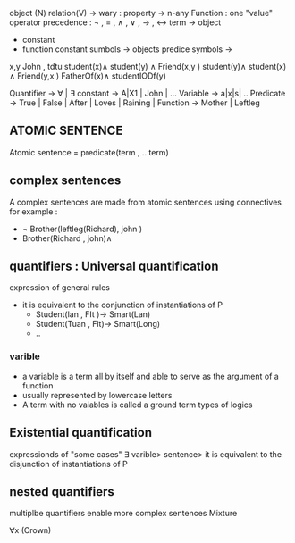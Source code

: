 object (N)
relation(V) -> wary : property 
				-> n-any
Function : one "value"
operator precedence : $\lnot$ , = , $\land$ , $\lor$ , -> , <-> 
term -> object 
- constant 
- function 
constant sumbols -> objects 
predice symbols -> 


x,y John , tdtu 
student(x)$\land$ student(y) $\land$ Friend(x,y )
student(y)$\land$ student(x) $\land$ Friend(y,x )
FatherOf(x)$\land$ studentIODf(y)

Quantifier -> $\forall$ | $\exists$ 
constant -> A|X1 | John | ...
Variable -> a|x|s| ..
Predicate -> True | False | After | Loves | Raining |
Function -> Mother | Leftleg 

## ATOMIC SENTENCE 
Atomic sentence = predicate(term , .. term)

## complex sentences 
A complex sentences are made from atomic sentences using connectives 
for example : 
- $\lnot$ Brother(leftleg(Richard), john )
- Brother(Richard , john)$\land$ 

## quantifiers : Universal quantification 
expression of general rules 
- it is equivalent to the conjunction of instantiations of P 
	- Student(lan , FIt )-> Smart(Lan)
	- Student(Tuan , Fit)-> Smart(Long)
	- .. 
### varible 
- a variable is a term all by itself and able to serve as the argument of a function 
- usually represented by lowercase letters 
- A term with no vaiables is called a ground term 
types of logics


## Existential quantification 
expressionds of "some cases" $\exists$ varible> sentence>
it is equivalent to the disjunction of instantiations of P

## nested quantifiers 
multiplbe quantifiers enable more complex sentences 
Mixture 

$\forall$x (Crown)




